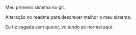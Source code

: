 Meu primeiro sistema no git.

Alteração no readme para descrever melhor o meu sistema.  

Eu fiz cagada sem querer, voltando ao normal aqui.